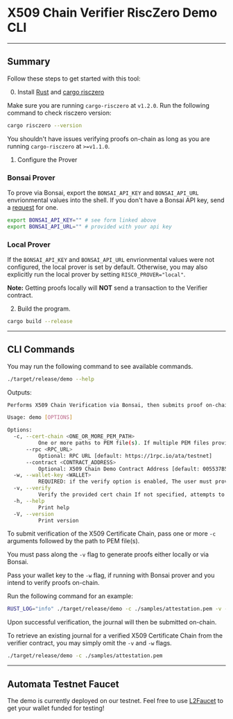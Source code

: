 # X509 Chain Verifier RiscZero Demo CLI

---

## Summary

Follow these steps to get started with this tool:

0. Install [Rust](https://doc.rust-lang.org/book/ch01-01-installation.html) and [cargo risczero](https://dev.risczero.com/api/zkvm/install)

Make sure you are running `cargo-risczero` at `v1.2.0`. Run the following command to check risczero version:

```bash
cargo risczero --version
```

You shouldn't have issues verifying proofs on-chain as long as you are running `cargo-risczero` at `>=v1.1.0`.

1. Configure the Prover 

### Bonsai Prover

To prove via Bonsai, export the `BONSAI_API_KEY` and `BONSAI_API_URL` envrionmental values into the shell. If you don't have a Bonsai API key, send a [request](https://docs.google.com/forms/d/e/1FAIpQLSf9mu18V65862GS4PLYd7tFTEKrl90J5GTyzw_d14ASxrruFQ/viewform) for one.

```bash
export BONSAI_API_KEY="" # see form linked above
export BONSAI_API_URL="" # provided with your api key
```

### Local Prover

If the `BONSAI_API_KEY` and `BONSAI_API_URL` envrionmental values were not configured, the local prover is set by default. Otherwise, you may also explicitly run the local prover by setting `RISC0_PROVER="local"`.

**Note:** Getting proofs locally will **NOT** send a transaction to the Verifier contract.

2. Build the program.

```bash
cargo build --release
```

---

## CLI Commands

You may run the following command to see available commands.

```bash
./target/release/demo --help
```

Outputs:

```bash
Performs X509 Chain Verification via Bonsai, then submits proof on-chain

Usage: demo [OPTIONS]

Options:
  -c, --cert-chain <ONE_OR_MORE_PEM_PATH>
          One or more paths to PEM file(s). If multiple PEM files provided, you must ensure that they are ordered bottom-top from leaf to root
      --rpc <RPC_URL>
          Optional: RPC URL [default: https://1rpc.io/ata/testnet]
      --contract <CONTRACT_ADDRESS>
          Optional: X509 Chain Demo Contract Address [default: 005537B5cE847Dc3B5C8B9A42B366E7d932431d3]
  -w, --wallet-key <WALLET>
          REQUIRED: if the verify option is enabled, The user must provide an Ethereum Wallet Key
  -v, --verify
          Verify the provided cert chain If not specified, attempts to fetch the Journal on-chain
  -h, --help
          Print help
  -V, --version
          Print version
```

To submit verification of the X509 Certificate Chain, pass one or more `-c` arguments followed by the path to PEM file(s). 

You must pass along the `-v` flag to generate proofs either locally or via Bonsai.

Pass your wallet key to the `-w` flag, if running with Bonsai prover and you intend to verify proofs on-chain. 

Run the following command for an example:

```bash
RUST_LOG="info" ./target/release/demo -c ./samples/attestation.pem -v -w <WALLET_KEY>
```

Upon successful verification, the journal will then be submitted on-chain.

To retrieve an existing journal for a verified X509 Certificate Chain from the verifier contract, you may simply omit the `-v` and `-w` flags.

```bash
./target/release/demo -c ./samples/attestation.pem
```

---

## Automata Testnet Faucet

The demo is currently deployed on our testnet. Feel free to use [L2Faucet](https://www.l2faucet.com/) to get your wallet funded for testing!